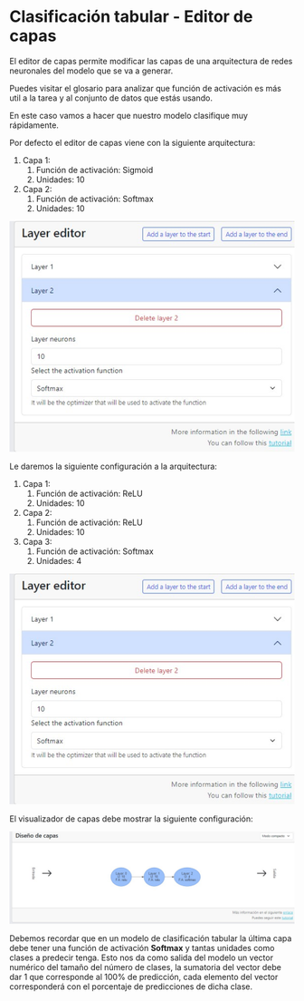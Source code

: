 # Clasificación tabular - Editor de capas

El editor de capas permite modificar las capas de una arquitectura de redes neuronales del modelo que se va a generar.

Puedes visitar el glosario para analizar que función de activación es más util a la tarea y al conjunto de datos que estás usando.

En este caso vamos a hacer que nuestro modelo clasifique muy rápidamente.

Por defecto el editor de capas viene con la siguiente arquitectura:

1. Capa 1:
    1. Función de activación: Sigmoid
    2. Unidades: 10
2. Capa 2:
    1. Función de activación: Softmax
    2. Unidades: 10

![03-editor-layers-0.png {server}](../images/00-tabular-classification/03-editor-layers-0.png)

Le daremos la siguiente configuración a la arquitectura:

1. Capa 1:
    1. Función de activación: ReLU
    2. Unidades: 10
2. Capa 2:
    1. Función de activación: ReLU
    2. Unidades: 10
3. Capa 3:
    1. Función de activación: Softmax
    2. Unidades: 4

![03-editor-layers-1.png {server}](../images/00-tabular-classification/03-editor-layers-0.png)

El visualizador de capas debe mostrar la siguiente configuración:

![03-editor-layers-3-result.png {server}](../images/00-tabular-classification/03-editor-layers-3-result.png)

Debemos recordar que en un modelo de clasificación tabular la última capa debe tener una función de activación **Softmax** y tantas unidades como clases a predecir tenga.
Esto nos da como salida del modelo un vector numérico del tamaño del número de clases, la sumatoria del vector debe dar 1 que corresponde al 100% de predicción, cada elemento del vector corresponderá con el porcentaje de predicciones de dicha clase.

